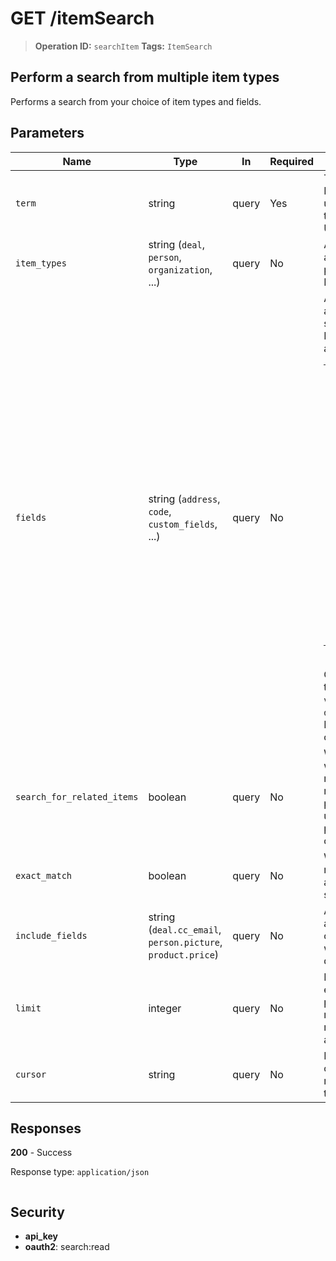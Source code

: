 # GET /itemSearch

> **Operation ID:** `searchItem`
> **Tags:** `ItemSearch`

## Perform a search from multiple item types

Performs a search from your choice of item types and fields.

## Parameters

| Name | Type | In | Required | Description |
|------|------|-------|----------|-------------|
| `term` | string | query | Yes | The search term to look for. Minimum 2 characters (or 1 if using `exact_match`). Please note that the search term has to be URL encoded. |
| `item_types` | string (`deal`, `person`, `organization`, ...) | query | No | A comma-separated string array. The type of items to perform the search from. Defaults to all. |
| `fields` | string (`address`, `code`, `custom_fields`, ...) | query | No | A comma-separated string array. The fields to perform the search from. Defaults to all. Relevant for each item type are:<br> <table> <tr><th><b>Item type</b></th><th><b>Field</b></th></tr> <tr><td>Deal</td><td>`custom_fields`, `notes`, `title`</td></tr> <tr><td>Person</td><td>`custom_fields`, `email`, `name`, `notes`, `phone`</td></tr> <tr><td>Organization</td><td>`address`, `custom_fields`, `name`, `notes`</td></tr> <tr><td>Product</td><td>`code`, `custom_fields`, `name`</td></tr> <tr><td>Lead</td><td>`custom_fields`, `notes`, `title`</td></tr> <tr><td>File</td><td>`name`</td></tr> <tr><td>Mail attachment</td><td>`name`</td></tr> <tr><td>Project</td><td> `custom_fields`, `notes`, `title`, `description` </td></tr> </table> <br> Only the following custom field types are searchable: `address`, `varchar`, `text`, `varchar_auto`, `double`, `monetary` and `phone`. Read more about searching by custom fields <a href="https://support.pipedrive.com/en/article/search-finding-what-you-need#searching-by-custom-fields" target="_blank" rel="noopener noreferrer">here</a>. |
| `search_for_related_items` | boolean | query | No | When enabled, the response will include up to 100 newest related leads and 100 newest related deals for each found person and organization and up to 100 newest related persons for each found organization |
| `exact_match` | boolean | query | No | When enabled, only full exact matches against the given term are returned. It is <b>not</b> case sensitive. |
| `include_fields` | string (`deal.cc_email`, `person.picture`, `product.price`) | query | No | A comma-separated string array. Supports including optional fields in the results which are not provided by default. |
| `limit` | integer | query | No | For pagination, the limit of entries to be returned. If not provided, 100 items will be returned. Please note that a maximum value of 100 is allowed. |
| `cursor` | string | query | No | For pagination, the marker (an opaque string value) representing the first item on the next page |

## Responses

**200** - Success

Response type: `application/json`

```

```


## Security

- **api_key**
- **oauth2**: search:read